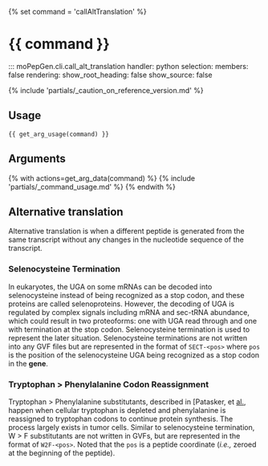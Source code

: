 {% set command = 'callAltTranslation' %}
# {{ command }}

::: moPepGen.cli.call_alt_translation
	handler: python
    selection:
      members: false
    rendering:
      show_root_heading: false
      show_source: false

{% include 'partials/_caution_on_reference_version.md' %}

## Usage

```
{{ get_arg_usage(command) }}
```

## Arguments

{% with actions=get_arg_data(command) %}
{% include 'partials/_command_usage.md' %}
{% endwith %}

## Alternative translation

Alternative translation is when a different peptide is generated from the same transcript without any changes in the nucleotide sequence of the transcript.

### Selenocysteine Termination

In eukaryotes, the UGA on some mRNAs can be decoded into selenocysteine instead of being recognized as a stop codon, and these proteins are called selenoproteins. However, the decoding of UGA is regulated by complex signals including mRNA and sec-tRNA abundance, which could result in two proteoforms: one with UGA read through and one with termination at the stop codon. Selenocysteine termination is used to represent the later situation. Selenocysteine terminations are not written into any GVF files but are represented in the format of `SECT-<pos>` where `pos` is the position of the selenocysteine UGA being recognized as a stop codon in the **gene**.

### Tryptophan > Phenylalanine Codon Reassignment

Tryptophan > Phenylalanine substitutants, described in [Patasker, et [al.](https://pubmed.ncbi.nlm.nih.gov/35264796/), happen when cellular tryptophan is depleted and phenylalanine is reassigned to tryptophan codons to continue protein synthesis. The process largely exists in tumor cells. Similar to selenocysteine termination, W > F substitutants are not written in GVFs, but are represented in the format of `W2F-<pos>`. Noted that the `pos` is a peptide coordinate (*i.e.,* zeroed at the beginning of the peptide).
